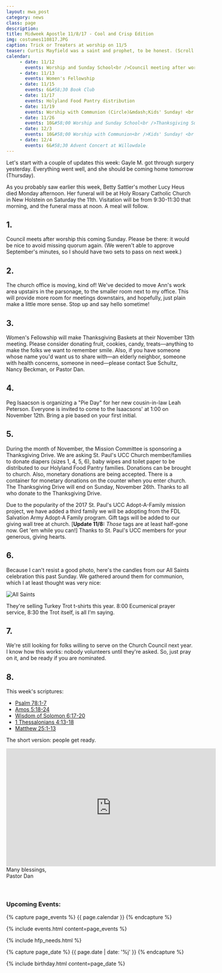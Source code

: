 ```yaml
---
layout: mwa_post
category: news
class: page
description:
title: Midweek Apostle 11/8/17 - Cool and Crisp Edition
img: costumes110817.JPG
caption: Trick or Treaters at worship on 11/5
teaser: Curtis Mayfield was a saint and prophet, to be honest. (Scroll down)
calendar: 
     - date: 11/12
       events: Worship and Sunday School<br />Council meeting after worship
     - date: 11/13
       events: Women's Fellowship
     - date: 11/15
       events: 6&#58;30 Book Club
     - date: 11/17
       events: Holyland Food Pantry distribution
     - date: 11/19
       events: Worship with Communion (Circle)&mdash;Kids' Sunday! <br />Noisy Sunday!
     - date: 11/26
       events: 10&#58;00 Worship and Sunday School<br />Thanksgiving Sunday<br />Christ the King Sunday
     - date: 12/3
       events: 10&#58;00 Worship with Communion<br />Kids' Sunday! <br />First Sunday in Advent
     - date: 12/4
       events: 6&#58;30 Advent Concert at Willowdale
---
```


Let's start with a couple of updates this week: Gayle M. got through surgery yesterday. Everything went well, and she should be coming home tomorrow (Thursday).

As you probably saw earlier this week, Betty Sattler's mother Lucy Heus died Monday afternoon. Her funeral will be at Holy Rosary Catholic Church in New Holstein on Saturday the 11th. Visitation will be from 9:30-11:30 that morning, and the funeral mass at noon. A meal will follow.<!--more-->

## 1.

Council meets after worship this coming Sunday. Please be there: it would be nice to avoid missing quorum again. (We weren't able to approve September's minutes, so I should have two sets to pass on next week.)

## 2.

The church office is moving, kind of! We've decided to move Ann's work area upstairs in the parsonage, to the smaller room next to my office. This will provide more room for meetings downstairs, and hopefully, just plain make a little more sense. Stop up and say hello sometime!

## 3.

Women's Fellowship will make Thanksgiving Baskets at their November 13th meeting. Please consider donating fruit, cookies, candy, treats—anything to make the folks we want to remember smile. Also, if you have someone whose name you'd want us to share with&mdash;an elderly neighbor, someone with health concerns, someone in need&mdash;please contact Sue Schultz, Nancy Beckman, or Pastor Dan.

## 4.

Peg Isaacson is organizing a "Pie Day" for her new cousin-in-law Leah Peterson. Everyone is invited to come to the Isaacsons' at 1:00 on November 12th. Bring a pie based on your first initial.

## 5.

During the month of November, the Mission Committee is sponsoring a
Thanksgiving Drive. We are asking  St. Paul's UCC Church member/families 
to donate diapers (sizes 1, 4, 5, 6), baby wipes and toilet paper to be distributed to
our Holyland Food Pantry families. Donations can be brought to church. Also, monetary
donations are being accepted. There is a container for monetary donations on the 
counter when you enter church. The Thanksgiving Drive will end on Sunday, November 26th.
Thanks to all who donate to the Thanksgiving Drive.

Due to the popularity of the 2017 St. Paul's UCC Adopt-A-Family mission project, we have added a third family we will be adopting from the FDL Salvation Army Adopt-A Family program. Gift tags will be added to our giving wall tree at church. [**Update 11/8:** *Those* tags are at least half-gone now. Get 'em while you can!] Thanks to St. Paul's UCC members for your generous, giving hearts.

## 6.

Because I can't resist a good photo, here's the candles from our All Saints celebration this past Sunday. We gathered around them for communion, which I at least thought was very nice:

<img src="http://stpaulsmalone.org/img/news/allsaints110817.jpg" alt="All Saints">

They're selling Turkey Trot t-shirts this year. 8:00 Ecumenical prayer service, 8:30 the Trot itself, is all I'm saying.


## 7.

We're still looking for folks willing to serve on the Church Council next year. I know how this works: nobody volunteers until they're asked. So, just pray on it, and be ready if you are nominated.

## 8.

This week's scriptures:
<ul>
  <li><a href="http://bible.oremus.org/?ql=377171771">Psalm 78:1-7</a></li>
  <li><a href="http://bible.oremus.org/?ql=377171771">Amos 5:18-24</a></li>
  <li><a href="http://bible.oremus.org/?ql=377171771">Wisdom of Solomon 6:17-20</a></li>
  <li><a href="http://bible.oremus.org/?ql=377171771">1 Thessalonians 4:13-18</a></li>
  <li><a href="http://bible.oremus.org/?ql=377171771">Matthew 25:1-13</a></li>
</ul>

The short version: people get ready.

<iframe width="560" height="315" src="https://www.youtube.com/embed/NdKEbnS1eBE" frameborder="0" allowfullscreen></iframe>


<div class="blessings">Many blessings,<br />
Pastor Dan</div>
<br />
<br />
<div class="after-box">

<h3>Upcoming Events:</h3>
{% capture page_events %}
{{ page.calendar }}
{% endcapture %}

{% include events.html content=page_events %}

{% include hfp_needs.html %}

{% capture page_date %}
{{ page.date | date: '%j' }}
{% endcapture %}

{% include birthday.html content=page_date %}
